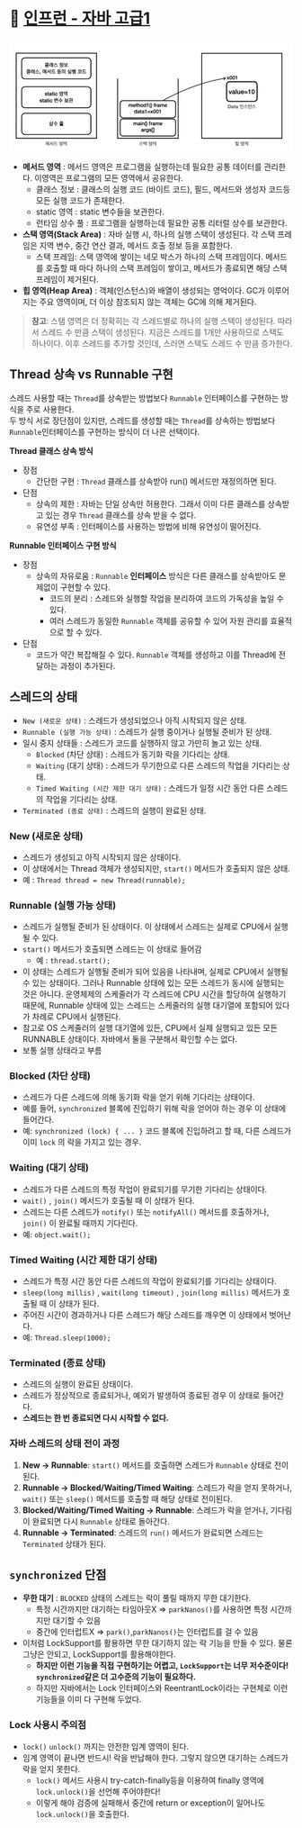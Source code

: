 # 👾 [인프런 - 자바 고급1](https://www.inflearn.com/course/%EA%B9%80%EC%98%81%ED%95%9C%EC%9D%98-%EC%8B%A4%EC%A0%84-%EC%9E%90%EB%B0%94-%EA%B3%A0%EA%B8%89-1)

![img.png](img/img.png)
- **메서드 영역** : 메서드 영역은 프로그램을 실행하는데 필요한 공통 데이터를 관리한다. 이영역은 프로그램의 모든 영역에서 공유한다.
  - 클래스 정보 : 클래스의 실행 코드 (바이트 코드), 필드, 메서드와 생성자 코드등 모든 실행 코드가 존재한다.
  - static 영역 : static 변수들을 보관한다.
  - 런타임 상수 풀 : 프로그램을 실행하는데 필요한 공통 리터럴 상수를 보관한다.
- **스택 영역(Stack Area)** : 자바 실행 시, 하나의 실행 스택이 생성된다. 각 스택 프레임은 지역 변수, 중간 연산 결과, 메서드 호출 정보 등을 포함한다.
  - 스택 프레임: 스택 영역에 쌓이는 네모 박스가 하나의 스택 프레임이다. 메서드를 호출할 때 마다 하나의 스택 프레임이 쌓이고, 메서드가 종료되면 해당 스택 프레임이 제거된다.
- **힙 영역(Heap Area)** : 객체(인스턴스)와 배열이 생성되는 영억이다. GC가 이루어지는 주요 영역이며, 더 이상 참조되지 않는 객체는 GC에 의해 제거된다.

> **참고**: 스탬 영역은 더 정확히는 각 스레드별로 하나의 실행 스택이 생성된다. 따라서 스레드 수 만큼 스택이 생성된다. 지금은 스레드를 1개만 사용하므로 스택도 하나이다. 이후 스레드를 추가할 것인데, 스러면 스택도 스레드 수 만큼 증가한다.


## Thread 상속 vs Runnable 구현
스레드 사용할 때는 `Thread`를 상속받는 방법보다 `Runnable` 인터페이스를 구현하는 방식을 주로 사용한다.<br>
두 방식 서로 장단점이 있지만, 스레드를 생성할 때는 `Thread`를 상속하는 방법보다 `Runnable`인터페이스를 구현하는 방식이 더 나은 선택이다.<br>

**Thread 클래스 상속 방식**
- 장점
  - 간단한 구현 : `Thread` 클래스를 상속받아 run() 메서드만 재정의하면 된다.
- 단점
  - 상속의 제한 : 자바는 단일 상속만 허용한다. 그래서 이미 다른 클래스를 상속받고 있는 경우 `Thread` 클래스를 상속 받을 수 없다.
  - 유연성 부족 : 인터페이스를 사용하는 방법에 비해 유연성이 떨어진다.

**Runnable 인터페이스 구현 방식**
- 장점
  - 상속의 자유로움 : `Runnable` **인터페이스** 방식은 다른 클래스를 상속받아도 문제없이 구현할 수 있다.
    - 코드의 분리 : 스레드와 실행할 작업을 분리하여 코드의 가독성을 높일 수 있다.
    - 여러 스레드가 동일한 `Runnable` 객체를 공유할 수 있어 자원 관리를 효율적으로 할 수 있다.
- 단점
  - 코드가 약간 복잡해질 수 있다. `Runnable` 객체를 생성하고 이를 Thread에 전달하는 과정이 추가된다.

## 스레드의 상태

- `New (새로운 상태)` : 스레드가 생성되었으나 아직 시작되지 않은 상태.
- `Runnable (실행 가능 상태)` : 스레드가 실행 중이거나 실행될 준비가 된 상태.
- 일시 중지 상태들 : 스레드가 코드를 실행하지 않고 가만히 놀고 있는 상태.
  - `Blocked` (차단 상태) : 스레드가 동기화 락을 기다리는 상태.
  - `Waiting` (대기 상태) : 스레드가 무기한으로 다른 스레드의 작업을 기다리는 상태.
  - `Timed Waiting (시간 제한 대기 상태)` : 스레드가 일정 시간 동안 다른 스레드의 작업을 기다리는 상태.
- `Terminated (종료 상태)` : 스레드의 실행이 완료된 상태.

### New (새로운 상태)
- 스레드가 생성되고 아직 시작되지 않은 상태이다.
- 이 상태에서는 Thread 객체가 생성되지만, `start()` 메서드가 호출되지 않은 상태.
- 예 : `Thread thread = new Thread(runnable);` 

### Runnable (실행 가능 상태)
- 스레드가 실행될 준비가 된 상태이다. 이 상태에서 스레드는 실제로 CPU에서 실행될 수 있다.
- `start()` 메서드가 호출되면 스레드는 이 상태로 들어감
  - 예 : `thread.start();`
- 이 상태는 스레드가 실행될 준비가 되어 있음을 나타내며, 실제로 CPU에서 실행될 수 있는 상태이다. 그러나 Runnable 상태에 있는 모든 스레드가 동시에 실행되는 것은 아니다. 운영체제의 스케줄러가 각 스레드에 CPU 시간을 할당하여 실행하기 때문에, Runnable 상태에 있는 스레드는 스케줄러의 실행 대기열에 포함되어 있다가 차례로 CPU에서 실행된다.
- 참고로 OS 스케줄러의 실행 대기열에 있든, CPU에서 실제 실행되고 있든 모든 RUNNABLE 상태이다. 자바에서 둘을 구분해서 확인할 수는 없다.
- 보통 실행 상태라고 부름

### Blocked (차단 상태)
- 스레드가 다른 스레드에 의해 동기화 락을 얻기 위해 기다리는 상태이다.
- 예를 들어, `synchronized` 블록에 진입하기 위해 락을 얻어야 하는 경우 이 상태에 들어간다.
- 예: `synchronized (lock) { ... }` 코드 블록에 진입하려고 할 때, 다른 스레드가 이미 `lock` 의 락을 가지고 있는 경우.

### Waiting (대기 상태)
- 스레드가 다른 스레드의 특정 작업이 완료되기를 무기한 기다리는 상태이다.
- `wait()` , `join()` 메서드가 호출될 때 이 상태가 된다.
- 스레드는 다른 스레드가 `notify()` 또는 `notifyAll()` 메서드를 호출하거나, `join()` 이 완료될 때까지 기다린다.
- 예: `object.wait();`

### Timed Waiting (시간 제한 대기 상태)
- 스레드가 특정 시간 동안 다른 스레드의 작업이 완료되기를 기다리는 상태이다.
- `sleep(long millis)` , `wait(long timeout)` , `join(long millis)` 메서드가 호출될 때 이 상태가 된다.
- 주어진 시간이 경과하거나 다른 스레드가 해당 스레드를 깨우면 이 상태에서 벗어난다.
- 예: `Thread.sleep(1000);`

### Terminated (종료 상태)
- 스레드의 실행이 완료된 상태이다.
- 스레드가 정상적으로 종료되거나, 예외가 발생하여 종료된 경우 이 상태로 들어간다.
- **스레드는 한 번 종료되면 다시 시작할 수 없다.**

### 자바 스레드의 상태 전이 과정
1. **New → Runnable**: `start()` 메서드를 호출하면 스레드가 `Runnable` 상태로 전이된다.
2. **Runnable → Blocked/Waiting/Timed Waiting**: 스레드가 락을 얻지 못하거나, `wait()` 또는
`sleep()` 메서드를 호출할 때 해당 상태로 전이된다.
3. **Blocked/Waiting/Timed Waiting → Runnable**: 스레드가 락을 얻거나, 기다림이 완료되면 다시
`Runnable` 상태로 돌아간다.
4. **Runnable → Terminated**: 스레드의 `run()` 메서드가 완료되면 스레드는 `Terminated` 상태가 된다.

## `synchronized` 단점
- **무한 대기** : `BLOCKED` 상태의 스레드는 락이 풀릴 때까지 무한 대기한다.
  - 특정 시간까지만 대기하는 타임아웃X => `parkNanos()`를 사용하면 특정 시간까지만 대기할 수 있음
  - 중간에 인터럽트X => `park()`,`parkNanos()`는 인터럽트를 걸 수 있음
- 이처럼 LockSupport를 활용하면 무한 대기하지 않는 락 기능을 만들 수 있다. 물론 그냥은 안되고, LockSupport를 활용해야한다.
  - **하지만 이런 기능을 직접 구현하기는 어렵고, `LockSupport`는 너무 저수준이다! `synchronized`같은 더 고수준의 기능이 필요하다.**
  - 하지만 자바에서는 Lock 인터페이스와 ReentrantLock이라는 구현체로 이런 기능들을 이미 다 구현해 두었다.

### Lock 사용시 주의점
- `lock()` `unlock()` 까지는 안전한 임계 영역이 된다.
- 임계 영역이 끝나면 반드시! 락을 반납해야 한다. 그렇지 않으면 대기하는 스레드가 락을 얻지 못한다.
  - `lock()` 메서드 사용시 try-catch-finally등을 이용하여 finally 영역에 `lock.unlock()`을 선언해 주어야한다!
  - 이렇게 해야 검증에 실패해서 중간에 return or exception이 일어나도 `lock.unlock()`을 호출한다.

